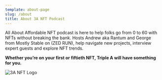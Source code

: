 ```yaml
---
template: about-page
slug: /about
title: About 3A NFT Podcast
---
```

All About Affordable NFT podcast is here to help folks go from 0 to 60 with NFTs without breaking the bank. Hosts Andrew aka Rantum and George from Mostly Stable on (ZED RUN), help navigate new projects, interview expert guests and explore NFT trends. 

**Whether you’re on your first or fiftieth NFT, Triple A will have something for you.**

![3A NFT Logo](/assets/3anft-logo-1-.png "Toys3A NFT Logo")